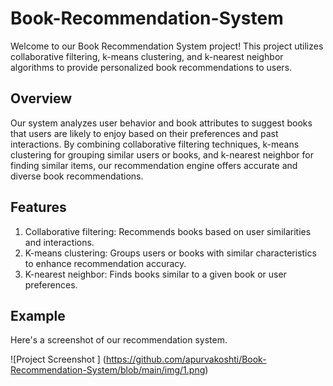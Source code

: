# Book-Recommendation-System
Welcome to our Book Recommendation System project! This project utilizes collaborative filtering, k-means clustering, and k-nearest neighbor algorithms to provide personalized book recommendations to users.
## Overview
Our system analyzes user behavior and book attributes to suggest books that users are likely to enjoy based on their preferences and past interactions. By combining collaborative filtering techniques, k-means clustering for grouping similar users or books, and k-nearest neighbor for finding similar items, our recommendation engine offers accurate and diverse book recommendations.
## Features
1. Collaborative filtering: Recommends books based on user similarities and interactions.
2. K-means clustering: Groups users or books with similar characteristics to enhance recommendation accuracy.
3. K-nearest neighbor: Finds books similar to a given book or user preferences.
## Example
Here's a screenshot of our recommendation system.

![Project Screenshot ] (https://github.com/apurvakoshti/Book-Recommendation-System/blob/main/img/1.png)
